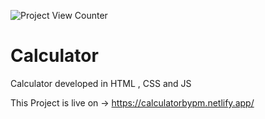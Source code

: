 ![Project View Counter](https://komarev.com/ghpvc/?repository=Calculator)

# Calculator
Calculator developed in HTML , CSS and JS

This Project is live on ->
https://calculatorbypm.netlify.app/
